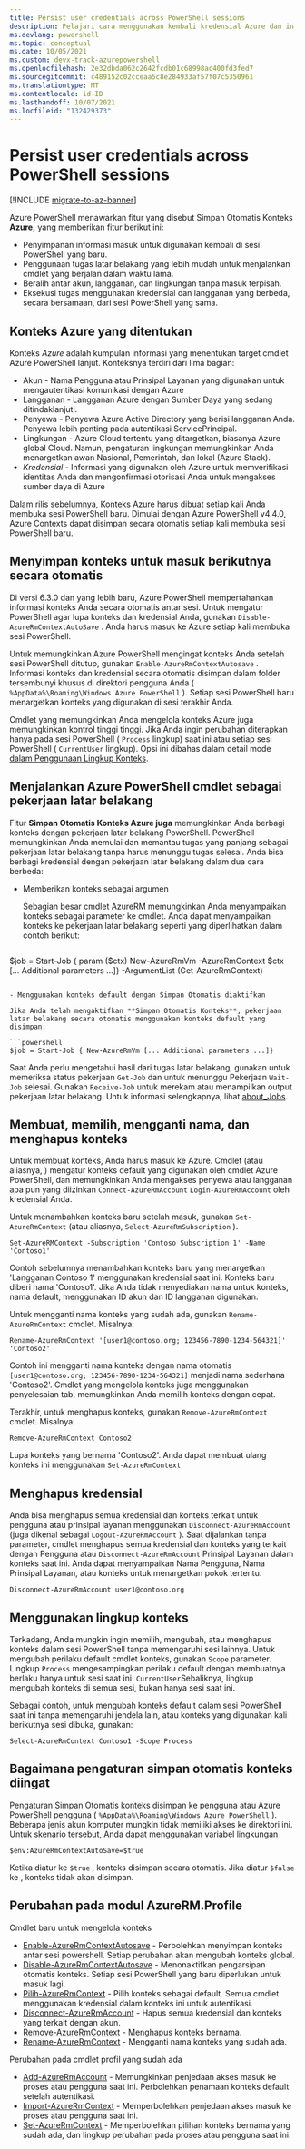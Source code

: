 ```yaml
---
title: Persist user credentials across PowerShell sessions
description: Pelajari cara menggunakan kembali kredensial Azure dan informasi lainnya di beberapa sesi PowerShell.
ms.devlang: powershell
ms.topic: conceptual
ms.date: 10/05/2021
ms.custom: devx-track-azurepowershell
ms.openlocfilehash: 2e32dbda062c2642fcdb01c68998ac400fd3fed7
ms.sourcegitcommit: c489152c02cceaa5c8e284933af57f07c5350961
ms.translationtype: MT
ms.contentlocale: id-ID
ms.lasthandoff: 10/07/2021
ms.locfileid: "132429373"
---
```

# <a name="persist-user-credentials-across-powershell-sessions"></a>Persist user credentials across PowerShell sessions

[!INCLUDE [migrate-to-az-banner](../../includes/migrate-to-az-banner.md)]

Azure PowerShell menawarkan fitur yang disebut Simpan Otomatis Konteks **Azure,** yang memberikan fitur berikut ini:

- Penyimpanan informasi masuk untuk digunakan kembali di sesi PowerShell yang baru.
- Penggunaan tugas latar belakang yang lebih mudah untuk menjalankan cmdlet yang berjalan dalam waktu lama.
- Beralih antar akun, langganan, dan lingkungan tanpa masuk terpisah.
- Eksekusi tugas menggunakan kredensial dan langganan yang berbeda, secara bersamaan, dari sesi PowerShell yang sama.

## <a name="azure-contexts-defined"></a>Konteks Azure yang ditentukan

Konteks *Azure* adalah kumpulan informasi yang menentukan target cmdlet Azure PowerShell lanjut. Konteksnya terdiri dari lima bagian:

- Akun *-* Nama Pengguna atau Prinsipal Layanan yang digunakan untuk mengautentikasi komunikasi dengan Azure
- Langganan  - Langganan Azure dengan Sumber Daya yang sedang ditindaklanjuti.
- Penyewa  - Penyewa Azure Active Directory yang berisi langganan Anda. Penyewa lebih penting pada autentikasi ServicePrincipal.
- Lingkungan  - Azure Cloud tertentu yang ditargetkan, biasanya Azure global Cloud.
  Namun, pengaturan lingkungan memungkinkan Anda menargetkan awan Nasional, Pemerintah, dan lokal (Azure Stack).
- *Kredensial* - Informasi yang digunakan oleh Azure untuk memverifikasi identitas Anda dan mengonfirmasi otorisasi Anda untuk mengakses sumber daya di Azure

Dalam rilis sebelumnya, Konteks Azure harus dibuat setiap kali Anda membuka sesi PowerShell baru. Dimulai dengan Azure PowerShell v4.4.0, Azure Contexts dapat disimpan secara otomatis setiap kali membuka sesi PowerShell baru.

## <a name="automatically-save-the-context-for-the-next-sign-in"></a>Menyimpan konteks untuk masuk berikutnya secara otomatis

Di versi 6.3.0 dan yang lebih baru, Azure PowerShell mempertahankan informasi konteks Anda secara otomatis antar sesi. Untuk mengatur PowerShell agar lupa konteks dan kredensial Anda, gunakan `Disable-AzureRmContextAutoSave` . Anda harus masuk ke Azure setiap kali membuka sesi PowerShell.

Untuk memungkinkan Azure PowerShell mengingat konteks Anda setelah sesi PowerShell ditutup, gunakan `Enable-AzureRmContextAutosave` . Informasi konteks dan kredensial secara otomatis disimpan dalam folder tersembunyi khusus di direktori pengguna Anda ( `%AppData%\Roaming\Windows Azure PowerShell` ). Setiap sesi PowerShell baru menargetkan konteks yang digunakan di sesi terakhir Anda.

Cmdlet yang memungkinkan Anda mengelola konteks Azure juga memungkinkan kontrol tinggi tinggi. Jika Anda ingin perubahan diterapkan hanya pada sesi PowerShell ( `Process` lingkup) saat ini atau setiap sesi PowerShell ( `CurrentUser` lingkup). Opsi ini dibahas dalam detail mode [dalam Penggunaan Lingkup Konteks](#using-context-scopes).

## <a name="running-azure-powershell-cmdlets-as-background-jobs"></a>Menjalankan Azure PowerShell cmdlet sebagai pekerjaan latar belakang

Fitur **Simpan Otomatis Konteks Azure juga** memungkinkan Anda berbagi konteks dengan pekerjaan latar belakang PowerShell. PowerShell memungkinkan Anda memulai dan memantau tugas yang panjang sebagai pekerjaan latar belakang tanpa harus menunggu tugas selesai. Anda bisa berbagi kredensial dengan pekerjaan latar belakang dalam dua cara berbeda:

- Memberikan konteks sebagai argumen

  Sebagian besar cmdlet AzureRM memungkinkan Anda menyampaikan konteks sebagai parameter ke cmdlet. Anda dapat menyampaikan konteks ke pekerjaan latar belakang seperti yang diperlihatkan dalam contoh berikut:

  ```powershell
 $job = Start-Job { param ($ctx) New-AzureRmVm -AzureRmContext $ctx [... Additional parameters ...]} -ArgumentList (Get-AzureRmContext)
  ```

- Menggunakan konteks default dengan Simpan Otomatis diaktifkan

  Jika Anda telah mengaktifkan **Simpan Otomatis Konteks**, pekerjaan latar belakang secara otomatis menggunakan konteks default yang disimpan.

  ```powershell
  $job = Start-Job { New-AzureRmVm [... Additional parameters ...]}
  ```

Saat Anda perlu mengetahui hasil dari tugas latar belakang, gunakan untuk memeriksa status pekerjaan `Get-Job` dan untuk menunggu Pekerjaan `Wait-Job` selesai. Gunakan `Receive-Job` untuk merekam atau menampilkan output pekerjaan latar belakang. Untuk informasi selengkapnya, lihat [about_Jobs](/powershell/module/microsoft.powershell.core/about/about_jobs).

## <a name="creating-selecting-renaming-and-removing-contexts"></a>Membuat, memilih, mengganti nama, dan menghapus konteks

Untuk membuat konteks, Anda harus masuk ke Azure. Cmdlet (atau aliasnya, ) mengatur konteks default yang digunakan oleh cmdlet Azure PowerShell, dan memungkinkan Anda mengakses penyewa atau langganan apa pun yang diizinkan `Connect-AzureRmAccount` `Login-AzureRmAccount` oleh kredensial Anda.

Untuk menambahkan konteks baru setelah masuk, gunakan `Set-AzureRmContext` (atau aliasnya, `Select-AzureRmSubscription` ).

```azurepowershell
Set-AzureRMContext -Subscription 'Contoso Subscription 1' -Name 'Contoso1'
```

Contoh sebelumnya menambahkan konteks baru yang menargetkan 'Langganan Contoso 1' menggunakan kredensial saat ini. Konteks baru diberi nama 'Contoso1'. Jika Anda tidak menyediakan nama untuk konteks, nama default, menggunakan ID akun dan ID langganan digunakan.

Untuk mengganti nama konteks yang sudah ada, gunakan `Rename-AzureRmContext` cmdlet. Misalnya:

```azurepowershell
Rename-AzureRmContext '[user1@contoso.org; 123456-7890-1234-564321]' 'Contoso2'
```

Contoh ini mengganti nama konteks dengan nama otomatis `[user1@contoso.org; 123456-7890-1234-564321]` menjadi nama sederhana 'Contoso2'. Cmdlet yang mengelola konteks juga menggunakan penyelesaian tab, memungkinkan Anda memilih konteks dengan cepat.

Terakhir, untuk menghapus konteks, gunakan `Remove-AzureRmContext` cmdlet.  Misalnya:

```azurepowershell
Remove-AzureRmContext Contoso2
```

Lupa konteks yang bernama 'Contoso2'. Anda dapat membuat ulang konteks ini menggunakan `Set-AzureRmContext`

## <a name="removing-credentials"></a>Menghapus kredensial

Anda bisa menghapus semua kredensial dan konteks terkait untuk pengguna atau prinsipal layanan menggunakan `Disconnect-AzureRmAccount` (juga dikenal sebagai `Logout-AzureRmAccount` ). Saat dijalankan tanpa parameter, cmdlet menghapus semua kredensial dan konteks yang terkait dengan Pengguna atau `Disconnect-AzureRmAccount` Prinsipal Layanan dalam konteks saat ini. Anda dapat menyampaikan Nama Pengguna, Nama Prinsipal Layanan, atau konteks untuk menargetkan pokok tertentu.

```azurepowershell
Disconnect-AzureRmAccount user1@contoso.org
```

## <a name="using-context-scopes"></a>Menggunakan lingkup konteks

Terkadang, Anda mungkin ingin memilih, mengubah, atau menghapus konteks dalam sesi PowerShell tanpa memengaruhi sesi lainnya. Untuk mengubah perilaku default cmdlet konteks, gunakan `Scope` parameter. Lingkup `Process` mengesampingkan perilaku default dengan membuatnya berlaku hanya untuk sesi saat ini. `CurrentUser`Sebaliknya, lingkup mengubah konteks di semua sesi, bukan hanya sesi saat ini.

Sebagai contoh, untuk mengubah konteks default dalam sesi PowerShell saat ini tanpa memengaruhi jendela lain, atau konteks yang digunakan kali berikutnya sesi dibuka, gunakan:

```azurepowershell
Select-AzureRmContext Contoso1 -Scope Process
```

## <a name="how-the-context-autosave-setting-is-remembered"></a>Bagaimana pengaturan simpan otomatis konteks diingat

Pengaturan Simpan Otomatis konteks disimpan ke pengguna atau Azure PowerShell pengguna ( `%AppData%\Roaming\Windows Azure PowerShell` ). Beberapa jenis akun komputer mungkin tidak memiliki akses ke direktori ini. Untuk skenario tersebut, Anda dapat menggunakan variabel lingkungan

```azurepowershell
$env:AzureRmContextAutoSave=$true
```

Ketika diatur ke `$true` , konteks disimpan secara otomatis. Jika diatur `$false` ke , konteks tidak akan disimpan.

## <a name="changes-to-the-azurermprofile-module"></a>Perubahan pada modul AzureRM.Profile

Cmdlet baru untuk mengelola konteks

- [Enable-AzureRmContextAutosave][enable] - Perbolehkan menyimpan konteks antar sesi powershell.
  Setiap perubahan akan mengubah konteks global.
- [Disable-AzureRmContextAutosave][disable] - Menonaktifkan pengarsipan otomatis konteks. Setiap sesi PowerShell yang baru diperlukan untuk masuk lagi.
- [Pilih-AzureRmContext][select] - Pilih konteks sebagai default. Semua cmdlet menggunakan kredensial dalam konteks ini untuk autentikasi.
- [Disconnect-AzureRmAccount][remove-cred] - Hapus semua kredensial dan konteks yang terkait dengan akun.
- [Remove-AzureRmContext][remove-context] - Menghapus konteks bernama.
- [Rename-AzureRmContext][rename] - Mengganti nama konteks yang sudah ada.

Perubahan pada cmdlet profil yang sudah ada

- [Add-AzureRmAccount][login] - Memungkinkan penjedaan akses masuk ke proses atau pengguna saat ini.
  Perbolehkan penamaan konteks default setelah autentikasi.
- [Import-AzureRmContext][import] - Memperbolehkan penjedaan akses masuk ke proses atau pengguna saat ini.
- [Set-AzureRmContext][set-context] - Memperbolehkan pilihan konteks bernama yang sudah ada, dan lingkup perubahan pada proses atau pengguna saat ini.

<!-- Hyperlinks -->
[enable]: /powershell/module/azurerm.profile/Enable-AzureRmContextAutosave
[disable]: /powershell/module/azurerm.profile/Disable-AzureRmContextAutosave
[select]: /powershell/module/azurerm.profile/Select-AzureRmContext
[remove-cred]: /powershell/module/azurerm.profile/Disconnect-AzureRmAccount
[remove-context]: /powershell/module/azurerm.profile/Remove-AzureRmContext
[rename]: /powershell/module/azurerm.profile/Rename-AzureRmContext

<!-- Updated cmdlets -->
[login]: /powershell/module/azurerm.profile/Connect-AzureRmAccount
[import]:  /powershell/module/azurerm.profile/Import-AzureRmContext
[set-context]: /powershell/module/azurerm.profile/Set-AzureRmContext
